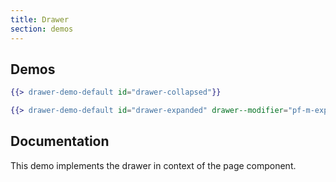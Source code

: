 ```yaml
---
title: Drawer
section: demos
---
```


## Demos
```hbs title=Collapsed isFullscreen
{{> drawer-demo-default id="drawer-collapsed"}}
```

```hbs title=Expanded isFullscreen
{{> drawer-demo-default id="drawer-expanded" drawer--modifier="pf-m-expanded"}}
```

## Documentation
This demo implements the drawer in context of the page component.
